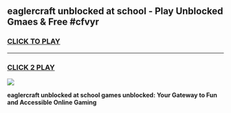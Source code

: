
## eaglercraft unblocked at school - Play Unblocked Gmaes & Free #cfvyr
<h3>
<a href="https://news.freeplayer.one?title=eaglercraft_unblocked_at_school&ref=24F">CLICK TO PLAY</a></h3>
<hr>

<h3>
<a href="https://news.freeplayer.one?title=eaglercraft_unblocked_at_school&ref=24F">CLICK 2 PLAY</a>
  
</h3>

<a href="https://news.freeplayer.one?title=eaglercraft_unblocked_at_school&ref=24F/"><img src="https://clearcache.store/games.png"></a>


**eaglercraft unblocked at school games unblocked: Your Gateway to Fun and Accessible Online Gaming**
